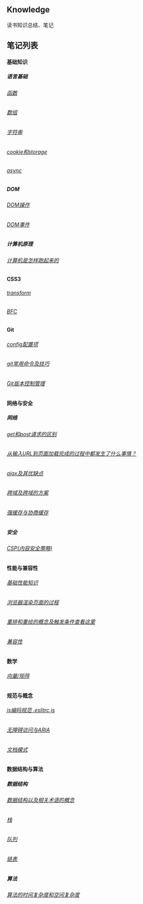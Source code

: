 ## Knowledge

读书知识总结、笔记

## 笔记列表

#### 基础知识

##### 语言基础
###### [函数](/note/basis/func)
###### [数组](/note/basis/array)
###### [字符串](/note/basis/string)
###### [cookie和storage](/note/basis/cookie-storage)
###### [async](/note/basis/async)

##### DOM
###### [DOM操作](/note/dom/dom)
###### [DOM事件](/note/dom/dom-event)

##### 计算机原理
###### [计算机是怎样跑起来的](/note/computer-running)

#### CSS3
###### [transform](/note/css3/transform)
###### [BFC](/note/css3/bfc)

#### Git
###### [config配置项](/note/git/config)
###### [git常用命令及技巧](/note/git/commonly-used)
###### [Git版本控制管理](/note/git)

#### 网络与安全
##### 网络
###### [get和post请求的区别](/note/http/get-post)
###### [从输入URL到页面加载完成的过程中都发生了什么事情？](/note/http/url-render)
###### [ajax及其优缺点](/note/http/ajax)
###### [跨域及跨域的方案](/note/http/cross-domain)
###### [强缓存与协商缓存](/note/http/cache)

##### 安全
###### [CSP(内容安全策略)](/note/security/csp)

#### 性能与兼容性
###### [基础性能知识](/note/performance/performance)
###### [浏览器渲染页面的过程](/note/performance/render-page)
###### [重排和重绘的概念及触发条件查看这里](/note/performance/reflow-repaint)
###### [兼容性](/note/compatibility/compatibility)

#### 数学
###### [向量/矩阵](/note/math/matrix)

#### 规范与概念
###### [js编码规范 .eslitrc.js](/note/specification/eslintrc)
###### [无障碍访问与ARIA](/note/specification/aria)
###### [文档模式](/note/specification/dtd)

#### 数据结构与算法
##### 数据结构
###### [数据结构以及相关术语的概念](/note/algorithm/data-structure)
###### [栈](/note/algorithm/stack)
###### [队列](/note/algorithm/queue)
###### [链表](/note/algorithm/linked-list)

##### 算法
###### [算法的时间复杂度和空间复杂度](/note/algorithm/time-space)